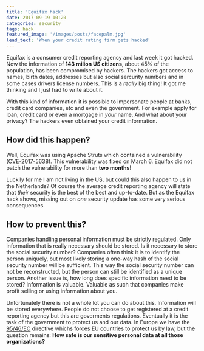 ```yaml
---
title: 'Equifax hack'
date: 2017-09-19 10:20
categories: security
tags: hack
featured_image: '/images/posts/facepalm.jpg'
lead_text: 'When your credit rating firm gets hacked'
---
```


Equifax is a consumer credit reporting agency and last week it got hacked. Now
the information of **143 milion US citizens**, about 45% of the population, has
been compromised by hackers. The hackers got access to names, birth dates,
addresses but also social sercurity numbers and in some cases drivers license numbers. 
This is a _really_ big thing! It got me thinking and I just had to write about it.

With this kind of information it is possible to impersonate people at banks,
credit card companies, etc and even the government. For example apply for loan,
credit card or even a mortgage in _your_ name. And what about your privacy?
The hackers even obtained your credit information.

## How did this happen?
Well, Equifax was using Apache Struts which contained a
vulnerability ([CVE-2017-5638](http://www.cvedetails.com/cve/cve-2017-5638)).
This vulnerability was fixed on March 6. Equifax did not patch the vulnerability
for more than **two months**!

Luckily for me I am not living in the US, but could this also happen to us in
the Netherlands? Of course the average credit reporting agency will state that
_their_ security is the best of the best and up-to-date. But as the Equifax hack
shows, missing out on _one_ security update has some very serious consequences.

## How to prevent this?
Companies handling personal information must be strictly regulated. Only
information that is really necessary should be stored. Is it necessary to store
the social security number? Companies often think it is to identify the person
uniquely, but most likely storing a one-way hash of the social security number
will be sufficient. This way the social security number can not be
reconstructed, but the person can still be identified as a unique person.
Another issue is, how long does specific information need to be stored?
Information is valuable. Valuable as such that companies make profit selling
or using information about you.

Unfortunately there is not a whole lot you can do about this. Information will
be stored everywhere. People do not choose to get registered at a credit
reporting agency but this are goverments regulations. Eventually it is the task
of the government to protect us and our data. In Europe we have the
[95/46/EC](http://eur-lex.europa.eu/legal-content/EN/TXT/?uri=celex%3A31995L0046)
directive whichs forces EU countries to protect us by law, but the question
remains: **How safe is our sensitive personal data at all those organizations?**


